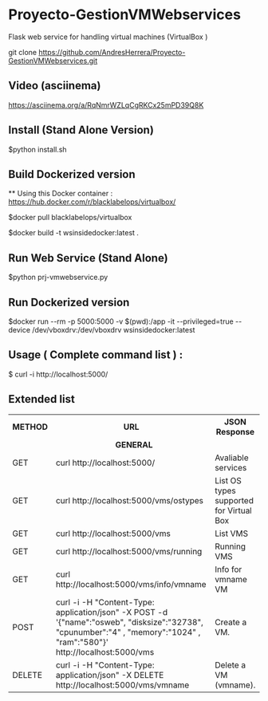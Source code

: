 # Proyecto-GestionVMWebservices
Flask web service for handling virtual machines (VirtualBox )

git clone https://github.com/AndresHerrera/Proyecto-GestionVMWebservices.git

## Video (asciinema)

https://asciinema.org/a/RqNmrWZLqCgRKCx25mPD39Q8K

## Install (Stand Alone Version)

$python install.sh

## Build Dockerized version 

** Using this Docker container  :   https://hub.docker.com/r/blacklabelops/virtualbox/

$docker pull blacklabelops/virtualbox

$docker build -t wsinsidedocker:latest .

## Run Web Service (Stand Alone)

$python prj-vmwebservice.py

## Run Dockerized version 

$docker run --rm -p 5000:5000  -v $(pwd):/app -it --privileged=true --device /dev/vboxdrv:/dev/vboxdrv wsinsidedocker:latest



## Usage  ( Complete command list ) :

$ curl -i http://localhost:5000/

## Extended list

<table style='width:100%'><tr><th>METHOD</th><th>URL</th><th>JSON Response</th></tr><tr><td colspan=3 align=center><b>GENERAL</b></td></tr><tr><td>GET</td><td>curl http://localhost:5000/</td><td>Avaliable services</td></tr><tr><td>GET</td><td>curl http://localhost:5000/vms/ostypes</td><td>List OS types supported for Virtual Box</td></tr><tr><td>GET</td><td>curl http://localhost:5000/vms</td><td>List VMS</td></tr><tr><td>GET</td><td>curl http://localhost:5000/vms/running</td><td>Running VMS</td></tr><tr><td>GET</td><td>curl http://localhost:5000/vms/info/vmname</td><td>Info for vmname VM</td></tr><tr><td>POST</td><td>curl -i -H "Content-Type: application/json" -X POST -d '{"name":"osweb", "disksize":"32738",  "cpunumber":"4" ,  "memory":"1024"   ,  "ram":"580"}' http://localhost:5000/vms	</td><td>Create a VM.</td></tr><tr><td>DELETE</td><td>curl -i -H "Content-Type: application/json" -X DELETE http://localhost:5000/vms/vmname</td><td>Delete a VM (vmname).</td></tr></table>


